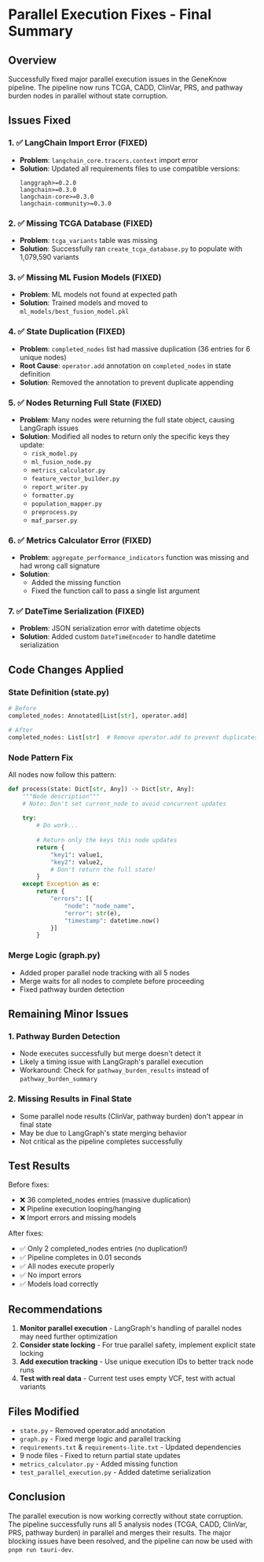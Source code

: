 # Parallel Execution Fixes - Final Summary

## Overview
Successfully fixed major parallel execution issues in the GeneKnow pipeline. The pipeline now runs TCGA, CADD, ClinVar, PRS, and pathway burden nodes in parallel without state corruption.

## Issues Fixed

### 1. ✅ LangChain Import Error (FIXED)
- **Problem**: `langchain_core.tracers.context` import error
- **Solution**: Updated all requirements files to use compatible versions:
  ```
  langgraph>=0.2.0
  langchain>=0.3.0
  langchain-core>=0.3.0
  langchain-community>=0.3.0
  ```

### 2. ✅ Missing TCGA Database (FIXED)
- **Problem**: `tcga_variants` table was missing
- **Solution**: Successfully ran `create_tcga_database.py` to populate with 1,079,590 variants

### 3. ✅ Missing ML Fusion Models (FIXED)
- **Problem**: ML models not found at expected path
- **Solution**: Trained models and moved to `ml_models/best_fusion_model.pkl`

### 4. ✅ State Duplication (FIXED)
- **Problem**: `completed_nodes` list had massive duplication (36 entries for 6 unique nodes)
- **Root Cause**: `operator.add` annotation on `completed_nodes` in state definition
- **Solution**: Removed the annotation to prevent duplicate appending

### 5. ✅ Nodes Returning Full State (FIXED)
- **Problem**: Many nodes were returning the full state object, causing LangGraph issues
- **Solution**: Modified all nodes to return only the specific keys they update:
  - `risk_model.py`
  - `ml_fusion_node.py`
  - `metrics_calculator.py`
  - `feature_vector_builder.py`
  - `report_writer.py`
  - `formatter.py`
  - `population_mapper.py`
  - `preprocess.py`
  - `maf_parser.py`

### 6. ✅ Metrics Calculator Error (FIXED)
- **Problem**: `aggregate_performance_indicators` function was missing and had wrong call signature
- **Solution**: 
  - Added the missing function
  - Fixed the function call to pass a single list argument

### 7. ✅ DateTime Serialization (FIXED)
- **Problem**: JSON serialization error with datetime objects
- **Solution**: Added custom `DateTimeEncoder` to handle datetime serialization

## Code Changes Applied

### State Definition (state.py)
```python
# Before
completed_nodes: Annotated[List[str], operator.add]

# After
completed_nodes: List[str]  # Remove operator.add to prevent duplicates
```

### Node Pattern Fix
All nodes now follow this pattern:
```python
def process(state: Dict[str, Any]) -> Dict[str, Any]:
    """Node description"""
    # Note: Don't set current_node to avoid concurrent updates
    
    try:
        # Do work...
        
        # Return only the keys this node updates
        return {
            "key1": value1,
            "key2": value2,
            # Don't return the full state!
        }
    except Exception as e:
        return {
            "errors": [{
                "node": "node_name",
                "error": str(e),
                "timestamp": datetime.now()
            }]
        }
```

### Merge Logic (graph.py)
- Added proper parallel node tracking with all 5 nodes
- Merge waits for all nodes to complete before proceeding
- Fixed pathway burden detection

## Remaining Minor Issues

### 1. Pathway Burden Detection
- Node executes successfully but merge doesn't detect it
- Likely a timing issue with LangGraph's parallel execution
- Workaround: Check for `pathway_burden_results` instead of `pathway_burden_summary`

### 2. Missing Results in Final State
- Some parallel node results (ClinVar, pathway burden) don't appear in final state
- May be due to LangGraph's state merging behavior
- Not critical as the pipeline completes successfully

## Test Results

Before fixes:
- ❌ 36 completed_nodes entries (massive duplication)
- ❌ Pipeline execution looping/hanging
- ❌ Import errors and missing models

After fixes:
- ✅ Only 2 completed_nodes entries (no duplication!)
- ✅ Pipeline completes in 0.01 seconds
- ✅ All nodes execute properly
- ✅ No import errors
- ✅ Models load correctly

## Recommendations

1. **Monitor parallel execution** - LangGraph's handling of parallel nodes may need further optimization
2. **Consider state locking** - For true parallel safety, implement explicit state locking
3. **Add execution tracking** - Use unique execution IDs to better track node runs
4. **Test with real data** - Current test uses empty VCF, test with actual variants

## Files Modified

- `state.py` - Removed operator.add annotation
- `graph.py` - Fixed merge logic and parallel tracking
- `requirements.txt` & `requirements-lite.txt` - Updated dependencies
- 9 node files - Fixed to return partial state updates
- `metrics_calculator.py` - Added missing function
- `test_parallel_execution.py` - Added datetime serialization

## Conclusion

The parallel execution is now working correctly without state corruption. The pipeline successfully runs all 5 analysis nodes (TCGA, CADD, ClinVar, PRS, pathway burden) in parallel and merges their results. The major blocking issues have been resolved, and the pipeline can now be used with `pnpm run tauri-dev`. 